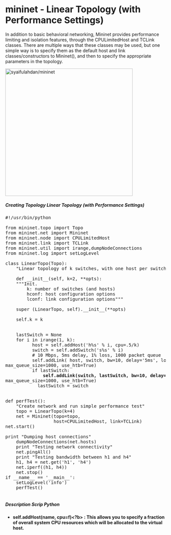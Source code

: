 # mininet - Linear Topology (with Performance Settings)

In addition to basic behavioral networking, Mininet provides performance limiting and isolation
features, through the CPULimitedHost and TCLink classes.
There are multiple ways that these classes may be used, but one simple way is to specify them
as the default host and link classes/constructors to Mininet(), and then to specify the
appropriate parameters in the topology.

<img src="https://github.com/syaifulahdan/mininet/blob/master/image/linier_topology.png" width="400" height="400" align="center" title="syaifulahdan/mininet" />

##### Creating Topology Linear Topology (with Performance Settings)

<pre>
#!/usr/bin/python

from mininet.topo import Topo
from mininet.net import Mininet
from mininet.node import CPULimitedHost
from mininet.link import TCLink
from mininet.util import irange,dumpNodeConnections
from mininet.log import setLogLevel

class LinearTopo(Topo):
    "Linear topology of k switches, with one host per switch."

    def __init__(self, k=2, **opts):
    """Init.
        k: number of switches (and hosts)
        hconf: host configuration options
        lconf: link configuration options"""

    super (LinearTopo, self).__init__(**opts)

    self.k = k


    lastSwitch = None
    for i in irange(1, k):
          host = self.addHost('h%s' % i, cpu=.5/k)
          switch = self.addSwitch('s%s' % i)
          # 10 Mbps, 5ms delay, 1% loss, 1000 packet queue
          self.addLink( host, switch, bw=10, delay='5ms', loss=1,
max_queue_size=1000, use_htb=True)
          if lastSwitch:
              <b>self.addLink(switch, lastSwitch, bw=10, delay='5ms', loss=1,</b>
max_queue_size=1000, use_htb=True)
            lastSwitch = switch


def perfTest():
    "Create network and run simple performance test"
    topo = LinearTopo(k=4)
    net = Mininet(topo=topo,
                  host=CPULimitedHost, link=TCLink)
net.start()

print "Dumping host connections"
    dumpNodeConnections(net.hosts)
    print "Testing network connectivity"
    net.pingAll()
    print "Testing bandwidth between h1 and h4"
    h1, h4 = net.get('h1', 'h4')
    net.iperf((h1, h4))
    net.stop()
if __name__ == '__main__':
    setLogLevel('info')
    perfTest()

</pre>

##### Description Scrip Python

- <b>self.addHost(name, cpu=f)<?b> : This allows you to specify a fraction of overall system CPU resources which will be allocated to the virtual host.
